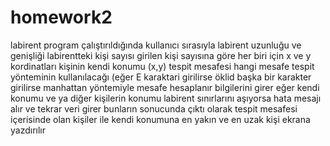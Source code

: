 # homework2
labirent
program çalıştırıldığında kullanıcı sırasıyla
labirent uzunluğu ve genişliği
labirentteki kişi sayısı
girilen kişi sayısına göre her biri için x ve y kordinatları
kişinin kendi konumu (x,y)
tespit mesafesi
hangi mesafe tespit yönteminin kullanılacağı (eğer E karaktari girilirse öklid başka bir karakter girilirse manhattan yöntemiyle mesafe hesaplanır
bilgilerini girer  eğer kendi konumu ve ya diğer kişilerin konumu labirent sınırlarını aşıyorsa hata mesajı alır ve tekrar veri girer
bunların sonucunda çıktı olarak
tespit mesafesi içerisinde olan kişiler ile kendi konumuna en yakın ve en uzak kişi ekrana yazdırılır

